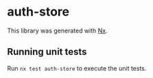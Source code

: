 # auth-store

This library was generated with [Nx](https://nx.dev).

## Running unit tests

Run `nx test auth-store` to execute the unit tests.
